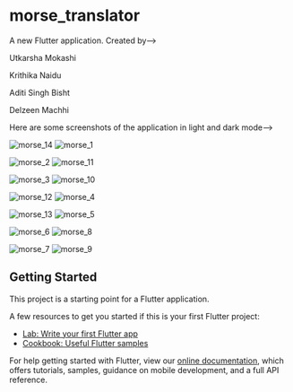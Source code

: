 # morse_translator

A new Flutter application.
Created by-->

Utkarsha Mokashi 

Krithika Naidu 

Aditi Singh Bisht

Delzeen Machhi 

Here are some screenshots of the application in light and dark mode-->

![morse_14](https://user-images.githubusercontent.com/65499431/118156930-8dcaa100-b437-11eb-941c-496635a22c78.PNG)
![morse_1](https://user-images.githubusercontent.com/65499431/118156945-915e2800-b437-11eb-9253-c68a2ca3fbe5.PNG)

![morse_2](https://user-images.githubusercontent.com/65499431/118157020-a8047f00-b437-11eb-9b3b-894c5a6a7e78.PNG)
![morse_11](https://user-images.githubusercontent.com/65499431/118157038-af2b8d00-b437-11eb-84cb-928d071fe1ab.PNG)

![morse_3](https://user-images.githubusercontent.com/65499431/118157049-b2267d80-b437-11eb-8646-02cb9461e097.PNG)
![morse_10](https://user-images.githubusercontent.com/65499431/118157055-b488d780-b437-11eb-8429-bf3d180f503c.PNG)

![morse_12](https://user-images.githubusercontent.com/65499431/118157097-c2d6f380-b437-11eb-8732-87a9877989dd.PNG)
![morse_4](https://user-images.githubusercontent.com/65499431/118157104-c5394d80-b437-11eb-98bd-7b94391b2266.PNG)

![morse_13](https://user-images.githubusercontent.com/65499431/118157109-c79ba780-b437-11eb-9ffe-6d820915ca87.PNG)
![morse_5](https://user-images.githubusercontent.com/65499431/118157117-c9fe0180-b437-11eb-8b0a-9c9102d5ed9e.PNG)

![morse_6](https://user-images.githubusercontent.com/65499431/118157123-ccf8f200-b437-11eb-8af8-44123445dbde.PNG)
![morse_8](https://user-images.githubusercontent.com/65499431/118157138-cf5b4c00-b437-11eb-8dda-8461163beb2e.PNG)

![morse_7](https://user-images.githubusercontent.com/65499431/118157144-d3876980-b437-11eb-92ed-b35243292921.PNG)
![morse_9](https://user-images.githubusercontent.com/65499431/118157153-d5e9c380-b437-11eb-9a99-15aedf81aefe.PNG)


## Getting Started

This project is a starting point for a Flutter application.

A few resources to get you started if this is your first Flutter project:

- [Lab: Write your first Flutter app](https://flutter.dev/docs/get-started/codelab)
- [Cookbook: Useful Flutter samples](https://flutter.dev/docs/cookbook)

For help getting started with Flutter, view our
[online documentation](https://flutter.dev/docs), which offers tutorials,
samples, guidance on mobile development, and a full API reference.
